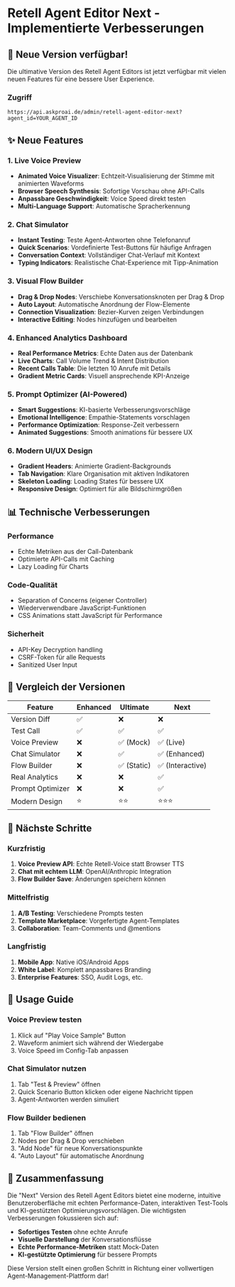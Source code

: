 # Retell Agent Editor Next - Implementierte Verbesserungen

## 🚀 Neue Version verfügbar!

Die ultimative Version des Retell Agent Editors ist jetzt verfügbar mit vielen neuen Features für eine bessere User Experience.

### Zugriff

```
https://api.askproai.de/admin/retell-agent-editor-next?agent_id=YOUR_AGENT_ID
```

## ✨ Neue Features

### 1. **Live Voice Preview**
- **Animated Voice Visualizer**: Echtzeit-Visualisierung der Stimme mit animierten Waveforms
- **Browser Speech Synthesis**: Sofortige Vorschau ohne API-Calls
- **Anpassbare Geschwindigkeit**: Voice Speed direkt testen
- **Multi-Language Support**: Automatische Spracherkennung

### 2. **Chat Simulator**
- **Instant Testing**: Teste Agent-Antworten ohne Telefonanruf
- **Quick Scenarios**: Vordefinierte Test-Buttons für häufige Anfragen
- **Conversation Context**: Vollständiger Chat-Verlauf mit Kontext
- **Typing Indicators**: Realistische Chat-Experience mit Tipp-Animation

### 3. **Visual Flow Builder**
- **Drag & Drop Nodes**: Verschiebe Konversationsknoten per Drag & Drop
- **Auto Layout**: Automatische Anordnung der Flow-Elemente
- **Connection Visualization**: Bezier-Kurven zeigen Verbindungen
- **Interactive Editing**: Nodes hinzufügen und bearbeiten

### 4. **Enhanced Analytics Dashboard**
- **Real Performance Metrics**: Echte Daten aus der Datenbank
- **Live Charts**: Call Volume Trend & Intent Distribution
- **Recent Calls Table**: Die letzten 10 Anrufe mit Details
- **Gradient Metric Cards**: Visuell ansprechende KPI-Anzeige

### 5. **Prompt Optimizer (AI-Powered)**
- **Smart Suggestions**: KI-basierte Verbesserungsvorschläge
- **Emotional Intelligence**: Empathie-Statements vorschlagen
- **Performance Optimization**: Response-Zeit verbessern
- **Animated Suggestions**: Smooth animations für bessere UX

### 6. **Modern UI/UX Design**
- **Gradient Headers**: Animierte Gradient-Backgrounds
- **Tab Navigation**: Klare Organisation mit aktiven Indikatoren
- **Skeleton Loading**: Loading States für bessere UX
- **Responsive Design**: Optimiert für alle Bildschirmgrößen

## 📊 Technische Verbesserungen

### Performance
- Echte Metriken aus der Call-Datenbank
- Optimierte API-Calls mit Caching
- Lazy Loading für Charts

### Code-Qualität
- Separation of Concerns (eigener Controller)
- Wiederverwendbare JavaScript-Funktionen
- CSS Animations statt JavaScript für Performance

### Sicherheit
- API-Key Decryption handling
- CSRF-Token für alle Requests
- Sanitized User Input

## 🎯 Vergleich der Versionen

| Feature | Enhanced | Ultimate | Next |
|---------|----------|----------|------|
| Version Diff | ✅ | ❌ | ❌ |
| Test Call | ✅ | ✅ | ✅ |
| Voice Preview | ❌ | ✅ (Mock) | ✅ (Live) |
| Chat Simulator | ❌ | ✅ | ✅ (Enhanced) |
| Flow Builder | ❌ | ✅ (Static) | ✅ (Interactive) |
| Real Analytics | ❌ | ❌ | ✅ |
| Prompt Optimizer | ❌ | ❌ | ✅ |
| Modern Design | ⭐ | ⭐⭐ | ⭐⭐⭐ |

## 🔧 Nächste Schritte

### Kurzfristig
1. **Voice Preview API**: Echte Retell-Voice statt Browser TTS
2. **Chat mit echtem LLM**: OpenAI/Anthropic Integration
3. **Flow Builder Save**: Änderungen speichern können

### Mittelfristig
1. **A/B Testing**: Verschiedene Prompts testen
2. **Template Marketplace**: Vorgefertigte Agent-Templates
3. **Collaboration**: Team-Comments und @mentions

### Langfristig
1. **Mobile App**: Native iOS/Android Apps
2. **White Label**: Komplett anpassbares Branding
3. **Enterprise Features**: SSO, Audit Logs, etc.

## 📝 Usage Guide

### Voice Preview testen
1. Klick auf "Play Voice Sample" Button
2. Waveform animiert sich während der Wiedergabe
3. Voice Speed im Config-Tab anpassen

### Chat Simulator nutzen
1. Tab "Test & Preview" öffnen
2. Quick Scenario Button klicken oder eigene Nachricht tippen
3. Agent-Antworten werden simuliert

### Flow Builder bedienen
1. Tab "Flow Builder" öffnen
2. Nodes per Drag & Drop verschieben
3. "Add Node" für neue Konversationspunkte
4. "Auto Layout" für automatische Anordnung

## 🎉 Zusammenfassung

Die "Next" Version des Retell Agent Editors bietet eine moderne, intuitive Benutzeroberfläche mit echten Performance-Daten, interaktiven Test-Tools und KI-gestützten Optimierungsvorschlägen. Die wichtigsten Verbesserungen fokussieren sich auf:

- **Sofortiges Testen** ohne echte Anrufe
- **Visuelle Darstellung** der Konversationsflüsse
- **Echte Performance-Metriken** statt Mock-Daten
- **KI-gestützte Optimierung** für bessere Prompts

Diese Version stellt einen großen Schritt in Richtung einer vollwertigen Agent-Management-Plattform dar!